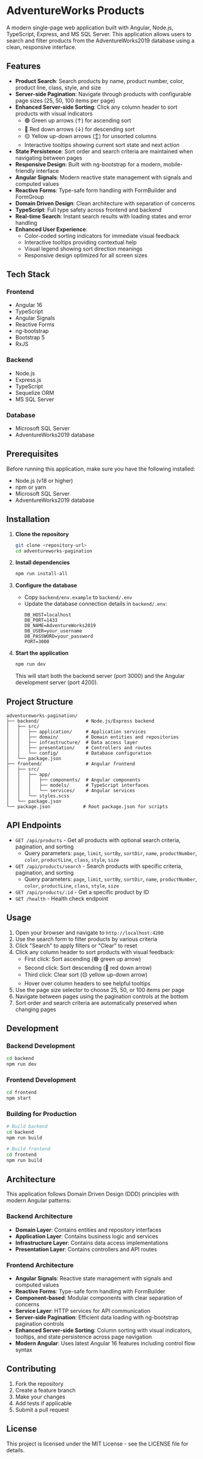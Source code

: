 # AdventureWorks Products

A modern single-page web application built with Angular, Node.js, TypeScript, Express, and MS SQL Server. This application allows users to search and filter products from the AdventureWorks2019 database using a clean, responsive interface.

## Features

- **Product Search**: Search products by name, product number, color, product line, class, style, and size
- **Server-side Pagination**: Navigate through products with configurable page sizes (25, 50, 100 items per page)
- **Enhanced Server-side Sorting**: Click any column header to sort products with visual indicators
  - 🟢 Green up arrows (↑) for ascending sort
  - 🔴 Red down arrows (↓) for descending sort  
  - 🟡 Yellow up-down arrows (↕) for unsorted columns
  - Interactive tooltips showing current sort state and next action
- **State Persistence**: Sort order and search criteria are maintained when navigating between pages
- **Responsive Design**: Built with ng-bootstrap for a modern, mobile-friendly interface
- **Angular Signals**: Modern reactive state management with signals and computed values
- **Reactive Forms**: Type-safe form handling with FormBuilder and FormGroup
- **Domain Driven Design**: Clean architecture with separation of concerns
- **TypeScript**: Full type safety across frontend and backend
- **Real-time Search**: Instant search results with loading states and error handling
- **Enhanced User Experience**: 
  - Color-coded sorting indicators for immediate visual feedback
  - Interactive tooltips providing contextual help
  - Visual legend showing sort direction meanings
  - Responsive design optimized for all screen sizes

## Tech Stack

### Frontend
- Angular 16
- TypeScript
- Angular Signals
- Reactive Forms
- ng-bootstrap
- Bootstrap 5
- RxJS

### Backend
- Node.js
- Express.js
- TypeScript
- Sequelize ORM
- MS SQL Server

### Database
- Microsoft SQL Server
- AdventureWorks2019 database

## Prerequisites

Before running this application, make sure you have the following installed:

- Node.js (v18 or higher)
- npm or yarn
- Microsoft SQL Server
- AdventureWorks2019 database

## Installation

1. **Clone the repository**
   ```bash
   git clone <repository-url>
   cd adventureworks-pagination
   ```

2. **Install dependencies**
   ```bash
   npm run install-all
   ```

3. **Configure the database**
   - Copy `backend/env.example` to `backend/.env`
   - Update the database connection details in `backend/.env`:
     ```
     DB_HOST=localhost
     DB_PORT=1433
     DB_NAME=AdventureWorks2019
     DB_USER=your_username
     DB_PASSWORD=your_password
     PORT=3000
     ```

4. **Start the application**
   ```bash
   npm run dev
   ```

   This will start both the backend server (port 3000) and the Angular development server (port 4200).

## Project Structure

```
adventureworks-pagination/
├── backend/                 # Node.js/Express backend
│   ├── src/
│   │   ├── application/     # Application services
│   │   ├── domain/          # Domain entities and repositories
│   │   ├── infrastructure/  # Data access layer
│   │   ├── presentation/    # Controllers and routes
│   │   └── config/          # Database configuration
│   └── package.json
├── frontend/                # Angular frontend
│   ├── src/
│   │   ├── app/
│   │   │   ├── components/  # Angular components
│   │   │   ├── models/      # TypeScript interfaces
│   │   │   └── services/    # Angular services
│   │   └── styles.scss
│   └── package.json
└── package.json            # Root package.json for scripts
```

## API Endpoints

- `GET /api/products` - Get all products with optional search criteria, pagination, and sorting
  - Query parameters: `page`, `limit`, `sortBy`, `sortDir`, `name`, `productNumber`, `color`, `productLine`, `class`, `style`, `size`
- `GET /api/products/search` - Search products with specific criteria, pagination, and sorting
  - Query parameters: `page`, `limit`, `sortBy`, `sortDir`, `name`, `productNumber`, `color`, `productLine`, `class`, `style`, `size`
- `GET /api/products/:id` - Get a specific product by ID
- `GET /health` - Health check endpoint

## Usage

1. Open your browser and navigate to `http://localhost:4200`
2. Use the search form to filter products by various criteria
3. Click "Search" to apply filters or "Clear" to reset
4. Click any column header to sort products with visual feedback:
   - First click: Sort ascending (🟢 green up arrow)
   - Second click: Sort descending (🔴 red down arrow)  
   - Third click: Clear sort (🟡 yellow up-down arrow)
   - Hover over column headers to see helpful tooltips
5. Use the page size selector to choose 25, 50, or 100 items per page
6. Navigate between pages using the pagination controls at the bottom
7. Sort order and search criteria are automatically preserved when changing pages

## Development

### Backend Development
```bash
cd backend
npm run dev
```

### Frontend Development
```bash
cd frontend
npm start
```

### Building for Production
```bash
# Build backend
cd backend
npm run build

# Build frontend
cd frontend
npm run build
```

## Architecture

This application follows Domain Driven Design (DDD) principles with modern Angular patterns:

### Backend Architecture
- **Domain Layer**: Contains entities and repository interfaces
- **Application Layer**: Contains business logic and services
- **Infrastructure Layer**: Contains data access implementations
- **Presentation Layer**: Contains controllers and API routes

### Frontend Architecture
- **Angular Signals**: Reactive state management with signals and computed values
- **Reactive Forms**: Type-safe form handling with FormBuilder
- **Component-based**: Modular components with clear separation of concerns
- **Service Layer**: HTTP services for API communication
- **Server-side Pagination**: Efficient data loading with ng-bootstrap pagination controls
- **Enhanced Server-side Sorting**: Column sorting with visual indicators, tooltips, and state persistence across page navigation
- **Modern Angular**: Uses latest Angular 16 features including control flow syntax

## Contributing

1. Fork the repository
2. Create a feature branch
3. Make your changes
4. Add tests if applicable
5. Submit a pull request

## License

This project is licensed under the MIT License - see the LICENSE file for details.